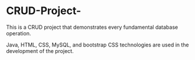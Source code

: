 # CRUD-Project-

This is a CRUD project that demonstrates every fundamental database operation.

Java, HTML, CSS, MySQL, and bootstrap CSS technologies are used in the development of the project.
